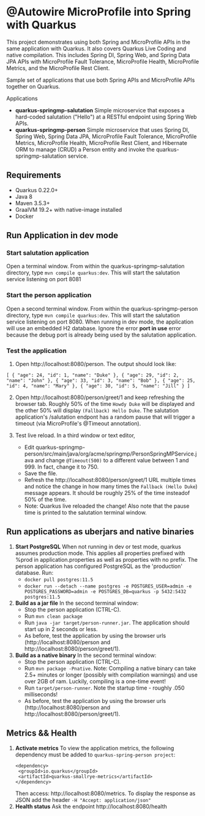 # @Autowire MicroProfile into Spring with Quarkus
This project demonstrates using both Spring and MicroProfile APIs in the same application with Quarkus. It also covers Quarkus Live Coding and native compilation. This includes Spring DI, Spring Web, and Spring Data JPA APIs with MicroProfile Fault Tolerance, MicroProfile Health, MicroProfile Metrics, and the MicroProfile Rest Client.

Sample set of applications that use both Spring APIs and MicroProfile APIs together on Quarkus.

Applications
* **quarkus-springmp-salutation** Simple microservice that exposes a hard-coded salutation ("Hello") at a RESTful endpoint using Spring Web APIs.
* **quarkus-springmp-person** Simple microservice that uses Spring DI, Spring Web, Spring Data JPA, MicroProfile Fault Tolerance, MicroProfile Metrics, MicroProfile Health, MicroProfile Rest Client, and Hibernate ORM to manage (CRUD) a Person entity and invoke the quarkus-springmp-salutation service.

## Requirements
* Quarkus 0.22.0+
* Java 8
* Maven 3.5.3+
* GraalVM 19.2+ with native-image installed
* Docker

## Run Application in dev mode
### Start salutation application
Open a terminal window. From within the quarkus-springmp-salutation directory, type `mvn compile quarkus:dev`. This will start the salutation service listening on port 8081

### Start the person application
Open a second terminal window. From within the quarkus-springmp-person directory, type `mvn compile quarkus:dev`. This will start the salutation service listening on port 8080. When running in dev mode, the application will use an embedded H2 database. Ignore the error **port in use** error because the debug port is already being used by the salutation application.

### Test the application
1. Open http://localhost:8080/person.  The output should look like:

`[
  {
    "age": 24,
    "id": 1,
    "name": "Duke"
  },
  {
    "age": 29,
    "id": 2,
    "name": "John"
  },
  {
    "age": 33,
    "id": 3,
    "name": "Bob"
  },
  {
    "age": 25,
    "id": 4,
    "name": "Mary"
  },
  {
    "age": 30,
    "id": 5,
    "name": "Jill"
  }
]`

2. Open http://localhost:8080/person/greet/1 and keep refreshing the browser tab. Roughly 50% of the time `Howdy Duke` will be displayed and the other 50% will display `(Fallback) Hello Duke`. The salutation application's /salutation endpont has a random pause that will trigger a timeout (via MicroProfile's @Timeout annotation).

3. Test live reload.  In a third window or text editor,
    * Edit quarkus-springmp-person/src/main/java/org/acme/springmp/PersonSpringMPService.java and change `@Timeout(500)` to a different value between 1 and 999. In fact, change it to 750.
    * Save the file.
    * Refresh the http://localhost:8080/person/greet/1 URL multiple times and notice the change in how many times the `Fallback (Hello Duke`) message appears. It should be roughly 25% of the time insteadof 50% of the time.
    * Note: Quarkus live reloaded the change! Also note that the pause time is printed to the salutation terminal window.

## Run applications as uberjars and native binaries

1. **Start PostgreSQL** When not running in dev or test mode, quarkus assumes production mode. This applies all properties prefixed with %prod in application.properties as well as properties with no prefix. The person application has configured PostgreSQL as the 'production' database. Run:
   * `docker pull postgres:11.5`
   * `docker run --detach --name postgres -e POSTGRES_USER=admin -e POSTGRES_PASSWORD=admin -e POSTGRES_DB=quarkus -p 5432:5432 postgres:11.5`
2. **Build as a jar file** In the second terminal window:
   * Stop the person application (CTRL-C). 
   * Run `mvn clean package`
   * Run `java -jar target/person-runner.jar`. The application should start up in 2 seconds or less.
   * As before, test the application by using the browser urls (http://localhost:8080/person and http://localhost:8080/person/greet/1).
3. **Build as a native binary** In the second terminal window:
   * Stop the person application (CTRL-C). 
   * Run `mvn package -Pnative`. Note: Compiling a native binary can take 2.5+ minutes or longer (possibly with compilation warnings) and use over 2GB of ram. Luckily, compiling is a one-time event!
   * Run `target/person-runner`. Note the startup time - roughly .050 milliseconds!
   * As before, test the application by using the browser urls (http://localhost:8080/person and http://localhost:8080/person/greet/1).
   
## Metrics && Health

1. **Activate metrics** To view the application metrics, the following dependency must be added to `quarkus-spring-person project`:
    ```
   <dependency>
     <groupId>io.quarkus</groupId>
     <artifactId>quarkus-smallrye-metrics</artifactId>
   </dependency>
   ```
   Then access: http://localhost:8080/metrics. To display the response as JSON add the header `-H "Accept: application/json"`
2. **Health status** Ask the endpoint http://localhost:8080/health